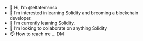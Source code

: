 - 👋 Hi, I’m @eltatemanso
- 👀 I’m interested in learning Solidity and becoming a blockchain developer.
- 🌱 I’m currently learning Solidity.
- 💞️ I’m looking to collaborate on anything Solidity
- 📫 How to reach me ... DM

<!---
eltatemanso/eltatemanso is a ✨ special ✨ repository because its `README.md` (this file) appears on your GitHub profile.
You can click the Preview link to take a look at your changes.
--->
